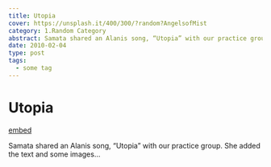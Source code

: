 ```yaml
---
title: Utopia
cover: https://unsplash.it/400/300/?random?AngelsofMist
category: 1.Random Category
abstract: Samata shared an Alanis song, “Utopia” with our practice group. She added the text and some images…
date: 2010-02-04
type: post
tags:
  - some tag
---
```


# Utopia

[embed](https://www.youtube.com/watch?v=kQ6rQfKoOuY)

Samata shared an Alanis song, “Utopia” with our practice group. She added the text and some images…



